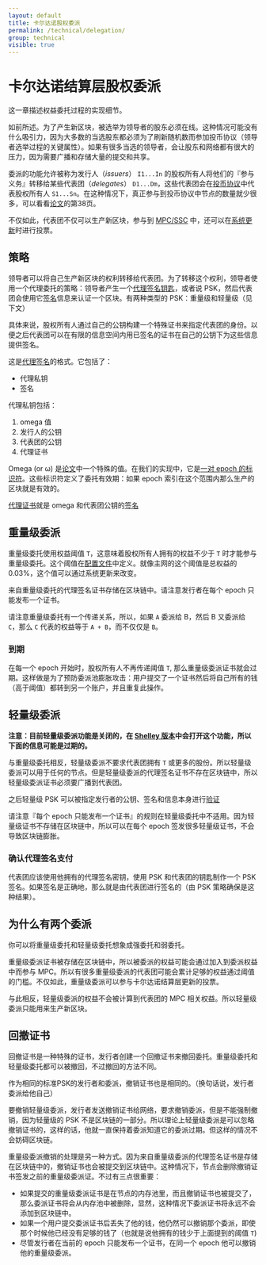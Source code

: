 ```yaml
---
layout: default
title: 卡尔达诺股权委派
permalink: /technical/delegation/
group: technical
visible: true
---
```

<!-- Reviewed at c23493d7a33a82d559d5bd9d289486795cf6592f -->

# 卡尔达诺结算层股权委派

这一章描述权益委托过程的实现细节。

如前所述。为了产生新区块，被选举为领导者的股东必须在线。这种情况可能没有什么吸引力，因为大多数的当选股东都必须为了刷新随机数而参加投币协议（领导者选举过程的关键属性）。如果有很多当选的领导者，会让股东和网络都有很大的压力，因为需要广播和存储大量的提交和共享。

委派的功能允许被称为发行人（_issuers_） `I1...In` 的股权所有人将他们的『参与义务』转移给某些代表团（_delegates_） `D1...Dm`，这些代表团会在[投币协议](https://github.com/input-output-hk/cardano-sl/blob/4bd49d6b852e778c52c60a384a47681acec02d22/src/Pos/Ssc/GodTossing.hs)中代表股权所有人 `S1...Sn`。在这种情况下，真正参与到投币协议中节点的数量就少很多，可以看看[论文](/glossary/#paper)的第38页。

不仅如此，代表团不仅可以生产新区块，参与到 [MPC/SSC](/technical/leader-selection/#follow-the-satoshi) 中，还可以在[系统更新](/cardano/update-mechanism/)时进行投票。

## 策略

领导者可以将自己生产新区块的权利转移给代表团。为了转移这个权利，领导者使用一个代理委托的策略：领导者产生一个[代理签名钥匙](https://github.com/input-output-hk/cardano-sl/blob/4378a616654ff47faf828ef51ab2f455fa53d3a3/core/Pos/Crypto/SignTag.hs#L33)，或者说 PSK，然后代表团会使用它[签名](https://github.com/input-output-hk/cardano-sl/blob/ed6db6c8a44489e2919cd0e01582f638f4ad9b72/src/Pos/Delegation/Listeners.hs#L65)信息来认证一个区块。有两种类型的 PSK：重量级和轻量级（见下文）

具体来说，股权所有人通过自己的公钥构建一个特殊证书来指定代表团的身份。以便之后代表团可以在有限的信息空间内用已签名的证书在自己的公钥下为这些信息提供签名。


这是[代理签名](https://github.com/input-output-hk/cardano-sl/blob/d01d392d49db8a25e17749173ec9bce057911191/core/Pos/Crypto/Signing.hs#L256)的格式。它包括了：

* 代理私钥
* 签名

代理私钥包括：

1. omega 值
2. 发行人的公钥
3. 代表团的公钥
4. 代理证书

Omega (or ω) 是[论文](/glossary/#paper)中一个特殊的值。在我们的实现中，它是[一对 epoch 的标识符](https://github.com/input-output-hk/cardano-sl/blob/f374a970dadef0fe62cf69e8b9a6b8cc606b5c7d/core/Pos/Core/Types.hs#L235)。这些标识符定义了委托有效期：如果 epoch 索引在这个范围内那么生产的区块就是有效的。

[代理证书](https://github.com/input-output-hk/cardano-sl/blob/d01d392d49db8a25e17749173ec9bce057911191/core/Pos/Crypto/Signing.hs#L209)就是 omega 和代表团公钥的[签名](https://github.com/input-output-hk/cardano-crypto/blob/84f8c358463bbf6bb09168aac5ad990faa9d310a/src/Cardano/Crypto/Wallet.hs#L74)

## 重量级委派

重量级委托使用权益阈值 `T`，这意味着股权所有人拥有的权益不少于 `T` 时才能参与重量级委托。这个阈值在[配置文件](https://github.com/input-output-hk/cardano-sl/blob/42f413b65eeacb59d0b439d04073edcc5adc2656/lib/configuration.yaml#L224)中定义。就像主网的这个阈值是总权益的 0.03%，这个值可以通过系统更新来改变。

来自重量级委托的代理签名证书存储在区块链中。请注意发行者在每个 epoch 只能发布一个证书。

请注意重量级委托有一个传递关系，所以，如果 `A` 委派给 B，然后 B 又委派给 `C`，那么 `C` 代表的权益等于 `A + B`，而不仅仅是 `B`。


### 到期

在每一个 epoch 开始时，股权所有人不再传递阈值 `T`, 那么重量级委派证书就会过期。这样做是为了预防委派池膨胀攻击：用户提交了一个证书然后将自己所有的钱（高于阈值）都转到另一个账户，并且重复此操作。


## 轻量级委派

**注意：目前轻量级委派功能是关闭的，在 [Shelley 版本](https://cardanoroadmap.com/)中会打开这个功能，所以下面的信息可能是过期的。**

与重量级委托相反，轻量级委派不要求代表团拥有 `T` 或更多的股份。所以轻量级委派可以用于任何的节点。但是轻量级委派的代理签名证书不存在区块链中，所以轻量级委派证书必须要广播到代表团。

之后轻量级 PSK 可以被指定发行者的公钥、签名和信息本身进行[验证](https://github.com/input-output-hk/cardano-sl/blob/42f413b65eeacb59d0b439d04073edcc5adc2656/lib/src/Pos/Delegation/Logic/Mempool.hs#L309)

请注意『每个 epoch 只能发布一个证书』的规则在轻量级委托中不适用。因为轻量级证书不存储在区块链中，所以可以在每个 epoch 签发很多轻量级证书，不会导致区块链膨胀。


### 确认代理签名支付

代表团应该使用他拥有的代理签名密钥，使用 PSK 和代表团的钥匙制作一个 PSK 签名。如果签名是正确地，那么就是由代表团进行签名的（由 PSK 策略确保是这种结果）。

## 为什么有两个委派

你可以将重量级委托和轻量级委托想象成强委托和弱委托。

重量级委派证书被存储在区块链中，所以被委派的权益可能会通过加入到委派权益中而参与 MPC。所以有很多重量级委派的代表团可能会累计足够的权益通过阈值的门槛。不仅如此，重量级委派可以参与卡尔达诺结算层更新的投票。

与此相反，轻量级委派的权益不会被计算到代表团的 MPC 相关权益。所以轻量级委派只能用来生产新区块。

## 回撤证书

回撤证书是一种特殊的证书，发行者创建一个回撤证书来撤回委托。重量级委托和轻量级委托都可以被撤回，不过撤回的方法不同。

作为相同的标准PSK的发行者和委派，撤销证书也是相同的。（换句话说，发行者委派给他自己）

要撤销轻量级委派，发行者发送撤销证书给网络，要求撤销委派，但是不能强制撤销，因为轻量级的 PSK 不是区块链的一部分。所以理论上轻量级委派是可以忽略撤销证书的，这样的话，他就一直保持着委派知道它的委派过期。但这样的情况不会妨碍区块链。

重量级委派撤销的处理是另一种方式。因为来自重量级委派的代理签名证书是存储在区块链中的，撤销证书也会被提交到区块链中。这种情况下，节点会删除撤销证书签发之前的重量级委派证。不过有三点很重要：

* 如果提交的重量级委派证书是在节点的内存池里，而且撤销证书也被提交了，那么委派证书将会从内存池中被删除，显然，这种情况下委派证书将永远不会添加到区块链中。  
* 如果一个用户提交委派证书后丢失了他的钱，他仍然可以撤销那个委派，即使那个时候他已经没有足够的钱了（也就是说他拥有的钱少于上面提到的阈值 `T`)  
* 尽管发行者在当前的 epoch 只能发布一个证书，在同一个 epoch 他可以撤销他的重量级委派。

